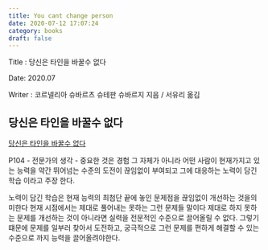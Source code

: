 ```yaml
---
title: You cant change person
date: 2020-07-12 17:07:24
category: books
draft: false
---
```


Title : 당신은 타인을 바꿀수 없다

Date: 2020.07

Writer : 코르넬리아 슈바르츠 슈테판 슈바르지 지음 / 서유리 옮김



## 당신은 타인을 바꿀수 없다
[당신은 타인을 바꿀수 없다](https://book.naver.com/bookdb/book_detail.nhn?bid=16373072)

P104 - 전문가의 생각 - 중요한 것은 경험 그 자체가 아니라 어떤 사람이 현재가지고 있는 능력을 약간 뛰어넘는 수준의 도전이 끊임없이 부여되고 그에 대응하는 노력이 담긴 학습 이라고 주장 한다.

노력이 담긴 학습은 현재 능력의 최첨단 끝에 놓인 문제점을 끊임없이 개선하는 것을의미한다 현재 시점에서는 제대로 풀어내는 못하는 그런 문제들 말이다 제대로 하지 못하는 문제를 개선하는 것이 아니라면 실력을 전문적인 수준으로 끌어올릴 수 없다. 그렇기 떄문에 문제를 일부러 찾아서 도전하고, 궁극적으로 그런 문제를 편하게 해결할 수 있는 수준으로 까지 능력을 끌어올려야한다. 